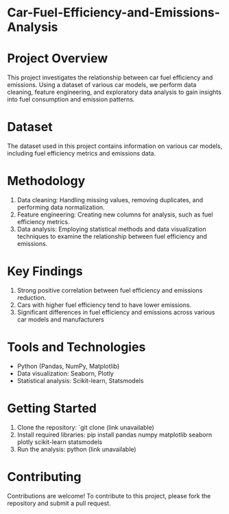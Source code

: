 # Car-Fuel-Efficiency-and-Emissions-Analysis
# Project Overview
This project investigates the relationship between car fuel efficiency and emissions. Using a dataset of various car models, we perform data cleaning, feature engineering, and exploratory data analysis to gain insights into fuel consumption and emission patterns.
# Dataset
The dataset used in this project contains information on various car models, including fuel efficiency metrics and emissions data.
# Methodology
1. Data cleaning: Handling missing values, removing duplicates, and performing data normalization.
2. Feature engineering: Creating new columns for analysis, such as fuel efficiency metrics.
3. Data analysis: Employing statistical methods and data visualization techniques to examine the relationship between fuel efficiency and emissions.
# Key Findings
1. Strong positive correlation between fuel efficiency and emissions reduction.
2. Cars with higher fuel efficiency tend to have lower emissions.
3. Significant differences in fuel efficiency and emissions across various car models and manufacturers
# Tools and Technologies
- Python (Pandas, NumPy, Matplotlib)
- Data visualization: Seaborn, Plotly
- Statistical analysis: Scikit-learn, Statsmodels
# Getting Started

1. Clone the repository: `git clone (link unavailable)
2. Install required libraries: pip install pandas numpy matplotlib seaborn plotly scikit-learn statsmodels
3. Run the analysis: python (link unavailable)
# Contributing
Contributions are welcome! To contribute to this project, please fork the repository and submit a pull request.
